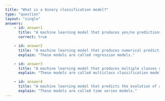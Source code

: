 ```yaml
---
title: "What is a binary classification model?"
type: "question"
layout: "single"
answers:
    - id: answer1
      title: "A machine learning model that produces yes/no predictions"
      correct: true

    - id: answer2
      title: "A machine learning model that produces numerical predictions"
      explain: "These models are called regression models."

    - id: answer3
      title: "A machine learning model that produces multiple classes of predictions"
      explain: "These models are called multiclass classification models."

    - id: answer4
      title: "A machine learning model that predicts the evolution of a trend into the future"
      explain: "These models are called time series models."
---
```


